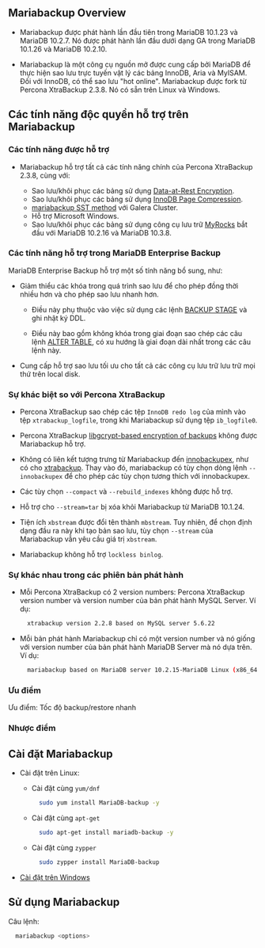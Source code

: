 ## Mariabackup Overview
- Mariabackup được phát hành lần đầu tiên trong MariaDB 10.1.23 và MariaDB 10.2.7. Nó được phát hành lần đầu dưới dạng GA trong MariaDB 10.1.26 và MariaDB 10.2.10.

- Mariabackup là một công cụ nguồn mở được cung cấp bởi MariaDB để thực hiện sao lưu trực tuyến vật lý các bảng InnoDB, Aria và MyISAM. Đối với InnoDB, có thể sao lưu "hot online". Mariabackup được fork từ Percona XtraBackup 2.3.8. Nó có sẵn trên Linux và Windows.

## Các tính năng độc quyền hỗ trợ trên Mariabackup

### Các tính năng được hỗ trợ  
- Mariabackup hỗ trợ tất cả các tính năng chính của Percona XtraBackup 2.3.8, cùng với:

  - Sao lưu/khôi phục các bảng sử dụng [Data-at-Rest Encryption](https://mariadb.com/kb/en/library/data-at-rest-encryption-overview/).
  - Sao lưu/khôi phục các bảng sử dụng [InnoDB Page Compression]().
  - [mariabackup SST method](https://mariadb.com/kb/en/mariabackup-sst-method/) với Galera Cluster.
  - Hỗ trợ Microsoft Windows.
  - Sao lưu/khôi phục các bảng sử dụng công cụ lưu trữ [MyRocks](https://mariadb.com/kb/en/library/myrocks/) bắt đầu với MariaDB 10.2.16 và MariaDB 10.3.8.

### Các tính năng hỗ trợ trong MariaDB Enterprise Backup

MariaDB Enterprise Backup hỗ trợ một số tính năng bổ sung, như:

- Giảm thiểu các khóa trong quá trình sao lưu để cho phép đồng thời nhiều hơn và cho phép sao lưu nhanh hơn.

  - Điều này phụ thuộc vào việc sử dụng các lệnh [BACKUP STAGE](https://mariadb.com/kb/en/library/backup-stage/) và ghi nhật ký DDL.

  - Điều này bao gồm không khóa trong giai đoạn sao chép các câu lệnh [ALTER TABLE](https://mariadb.com/kb/en/alter-table/), có xu hướng là giai đoạn dài nhất trong các câu lệnh này.

- Cung cấp hỗ trợ sao lưu tối ưu cho tất cả các công cụ lưu trữ lưu trữ mọi thứ trên local disk.

### Sự khác biệt so với Percona XtraBackup

- Percona XtraBackup sao chép các tệp `InnoDB redo log` của mình vào tệp `xtrabackup_logfile`, trong khi Mariabackup sử dụng tệp `ib_logfile0`.

- Percona XtraBackup [libgcrypt-based encryption of backups](https://www.percona.com/doc/percona-xtrabackup/2.3/backup_scenarios/encrypted_backup.html) không được Mariabackup hỗ trợ.

- Không có liên kết tượng trưng từ Mariabackup đến [innobackupex](https://www.percona.com/doc/percona-xtrabackup/2.3/innobackupex/innobackupex_option_reference.html), như có cho [xtrabackup](https://www.percona.com/doc/percona-xtrabackup/2.3/xtrabackup_bin/xbk_option_reference.html). Thay vào đó, mariabackup có tùy chọn dòng lệnh `--innobackupex` để cho phép các tùy chọn tương thích với innobackupex.

- Các tùy chọn `--compact` và `--rebuild_indexes` không được hỗ trợ.

- Hỗ trợ cho `--stream=tar` bị xóa khỏi Mariabackup từ MariaDB 10.1.24.

- Tiện ích `xbstream` được đổi tên thành `mbstream`. Tuy nhiên, để chọn định dạng đầu ra này khi tạo bản sao lưu, tùy chọn `--stream` của Mariabackup vẫn yêu cầu giá trị `xbstream`.

- Mariabackup không hỗ trợ `lockless binlog`.

### Sự khác nhau trong các phiên bản phát hành  

- Mỗi Percona XtraBackup có 2 version numbers: Percona XtraBackup version number và version number của bản phát hành MySQL Server. Ví dụ:  

  ```sh
    xtrabackup version 2.2.8 based on MySQL server 5.6.22
  ```  

- Mỗi bản phát hành Mariabackup chỉ có một version number và nó giống với version number của bản phát hành MariaDB Server mà nó dựa trên. Ví dụ:

  ```sh
    mariabackup based on MariaDB server 10.2.15-MariaDB Linux (x86_64)
  ```  

### Ưu điểm  

Ưu điểm: Tốc độ backup/restore nhanh

### Nhược điểm


## Cài đặt Mariabackup  

- Cài đặt trên Linux:  

  - Cài đặt cùng `yum/dnf`

    ```sh
      sudo yum install MariaDB-backup -y
    ```

  - Cài đặt cùng `apt-get`

    ```sh
      sudo apt-get install mariadb-backup -y
    ```  

  - Cài đặt cùng `zypper`
    
    ```sh
      sudo zypper install MariaDB-backup
    ```

- [Cài đặt trên Windows](https://mariadb.com/kb/en/library/installing-mariadb-msi-packages-on-windows/)  

## Sử dụng Mariabackup  

Câu lệnh:

  ```sh
    mariabackup <options>
  ```  
  




